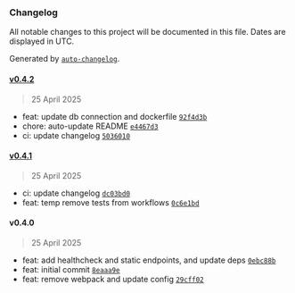 ### Changelog

All notable changes to this project will be documented in this file. Dates are displayed in UTC.

Generated by [`auto-changelog`](https://github.com/CookPete/auto-changelog).

#### [v0.4.2](https://github.com/datr-tech/api-proc/compare/v0.4.1...v0.4.2)

> 25 April 2025

- feat: update db connection and dockerfile [`92f4d3b`](https://github.com/datr-tech/api-proc/commit/92f4d3b29d73efc8d6641b3dfa17f018d4dab524)
- chore: auto-update README [`e4467d3`](https://github.com/datr-tech/api-proc/commit/e4467d319100f0768cd3043a08b4d468fa92882e)
- ci: update changelog [`5036010`](https://github.com/datr-tech/api-proc/commit/5036010dfe639efe2bdff17fb75cc1c80b76fc99)

#### [v0.4.1](https://github.com/datr-tech/api-proc/compare/v0.4.0...v0.4.1)

> 25 April 2025

- ci: update changelog [`dc03bd0`](https://github.com/datr-tech/api-proc/commit/dc03bd0f4375053d674f3e9fea0bdf4e47cc62df)
- feat: temp remove tests from workflows [`0c6e1bd`](https://github.com/datr-tech/api-proc/commit/0c6e1bd2102d36c6a73830c993ae382099ed0cad)

#### v0.4.0

> 25 April 2025

- feat: add healthcheck and static endpoints, and update deps [`0ebc88b`](https://github.com/datr-tech/api-proc/commit/0ebc88b6d68b7c257c6746244d5f910ff90f76d9)
- feat: initial commit [`8eaaa9e`](https://github.com/datr-tech/api-proc/commit/8eaaa9e33cdd9dbdce0b5d3424aa2b2ffd05acf9)
- feat: remove webpack and update config [`29cff02`](https://github.com/datr-tech/api-proc/commit/29cff0238305bde1a531715ea9ba042f98ab4867)
